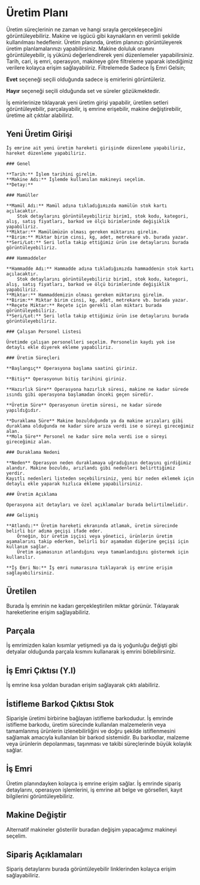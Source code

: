 
# Üretim Planı

Üretim süreçlerinin ne zaman ve hangi sırayla gerçekleşeceğini görüntüleyebiliriz. 
Makine ve işgücü gibi kaynakların en verimli şekilde kullanılması hedeflenir.
Üretim planında, üretim planınızı görüntüleyerek üretim planlamalarınızı yapabilirsiniz.
Makine doluluk oranını görüntüleyebilir, iş yükünü değerlendirerek yeni düzenlemeler yapabilirsiniz.
Tarih, cari, iş emri, operasyon, makineye göre filtreleme yaparak istediğimiz verilere kolayca erişim sağlayabiliriz.
Filtrelemede Sadece İş Emri Gelsin;

**Evet** seçeneği seçili olduğunda sadece iş emirlerini görüntüleriz.

**Hayır** seçeneği seçili olduğunda set ve süreler gözükmektedir.

İş emirlerinize tıklayarak yeni üretim girişi yapabilir, üretilen setleri görüntüleyebilir, parçalayabilir, iş emrine erişebilir, makine değiştirebilir, üretime ait çıktılar alabiliriz.

## Yeni Üretim Girişi

	İş emrine ait yeni üretim hareketi girişinde düzenleme yapabiliriz, hareket düzenleme yapabiliriz.

	### Genel
	
	**Tarih:** İşlem tarihini girelim.
	**Makine Adı:** İşlemde kullanılan makineyi seçelim.
	**Detay:**
	
	### Mamüller
	
	**Mamül Adı:** Mamül adına tıkladığımızda mamülün stok kartı açılacaktır. 
		Stok detaylarını görüntüleyebiliriz birim1, stok kodu, kategori, alış, satış fiyatları, barkod ve ölçü birimlerinde değişiklik yapabiliriz.
	**Miktar:** Mamülümüzün olması gereken miktarını girelim. 
	**Birim:** Miktar birim cinsi, kg, adet, metrekare vb. burada yazar.
	**Seri/Lot:** Seri lotla takip ettiğimiz ürün ise detaylarını burada görüntüleyebiliriz.
	
	### Hammaddeler
	
	**Hammadde Adı:** Hammadde adına tıkladığımızda hammaddenin stok kartı açılacaktır. 
		Stok detaylarını görüntüleyebiliriz birim1, stok kodu, kategori, alış, satış fiyatları, barkod ve ölçü birimlerinde değişiklik yapabiliriz.
	**Miktar:** Hammaddemizin olması gereken miktarını girelim. 
	**Birim:** Miktar birim cinsi, kg, adet, metrekare vb. burada yazar.
	**Reçete Miktar:** Reçete için gerekli olan miktarı burada görüntüleyebiliriz.
	**Seri/Lot:** Seri lotla takip ettiğimiz ürün ise detaylarını burada görüntüleyebiliriz.
	
	### Çalışan Personel Listesi
	
	Üretimde çalışan personelleri seçelim. Personelin kaydı yok ise detaylı ekle diyerek ekleme yapabiliriz.
	
	### Üretim Süreçleri
	
	**Başlangıç** Operasyona başlama saatini giriniz.

	**Bitiş** Operasyonun bitiş tarihini giriniz.

	**Hazırlık Süre** Operasyona hazırlık süresi, makine ne kadar sürede ısındı gibi operasyona başlamadan önceki geçen süredir.

	**Üretim Süre** Operasyonun üretim süresi, ne kadar sürede yapıldığıdır.
	
	**Duraklama Süre** Makine bozulduğunda ya da makine arızaları gibi duraklama olduğunda ne kadar süre arıza verdi ise o süreyi gireceğimiz alan.
	**Mola Süre** Personel ne kadar süre mola verdi ise o süreyi gireceğimiz alan. 
	
	### Duraklama Nedeni
	
	**Neden** Operasyon neden duraklamaya uğradığının detayını girdiğimiz alandır. Makine bozuldu, arızlandı gibi nedenleri belirttiğimiz yerdir. 
	Kayıtlı nedenleri listeden seçebilirsiniz, yeni bir neden eklemek için detaylı ekle yaparak hızlıca ekleme yapabilirsiniz.
	
	### Üretim Açıklama
	
	Operasyona ait detayları ve özel açıklamalar burada belirtilmelidir.
	
	### Gelişmiş
	
	**Atlandı:** Üretim hareketi ekranında atlamak, üretim sürecinde belirli bir adıma geçişi ifade eder. 
		Örneğin, bir üretim işçisi veya yönetici, ürünlerin üretim aşamalarını takip ederken, belirli bir aşamadan diğerine geçişi için kullanım sağlar.
		Üretim aşamasının atlandığını veya tamamlandığını göstermek için kullanılır.
	
	**İş Emri No:** İş emri numarasına tıklayarak iş emrine erişim sağlayabilirsiniz.
	
## Üretilen 

Burada İş emrinin ne kadarı gerçekleştirilen miktar görünür. Tıklayarak hareketlerine erişim sağlayabiliriz.

## Parçala

İş emrimizden kalan kısımlar yetişmedi ya da iş yoğunluğu değişti gibi detyalar olduğunda parçala kısmını kullanarak iş emrini bölebilirsiniz.

## İş Emri Çıktısı (Y.I)

İş emrine kısa yoldan buradan erişim sağlayarak çıktı alabiliriz.

## İstifleme Barkod Çıktısı Stok

Siparişle üretimi birbirine bağlayan istifleme barkodudur.
İş emrinde istifleme barkodu, üretim sürecinde kullanılan malzemelerin veya tamamlanmış ürünlerin izlenebilirliğini ve doğru şekilde istiflenmesini sağlamak amacıyla kullanılan bir barkod sistemidir. 
Bu barkodlar, malzeme veya ürünlerin depolanması, taşınması ve takibi süreçlerinde büyük kolaylık sağlar.

## İş Emri

Üretim planındayken kolayca iş emrine erişim sağlar. 
İş emrinde sipariş detaylarını, operasyon işlemlerini, iş emrine ait belge ve görselleri, kayıt bilgilerini görüntüleyebiliriz.

## Makine Değiştir

Alternatif makineler gösterilir buradan değişim yapacağımız makineyi seçelim.

## Sipariş Açıklamaları

Sipariş detaylarını burada görüntüleyebilir linklerinden kolayca erişim sağlayabiliriz.